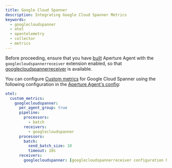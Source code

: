 ```yaml
---
title: Google Cloud Spanner
description: Integrating Google Cloud Spanner Metrics
keywords:
  - googlecloudspanner
  - otel
  - opentelemetry
  - collector
  - metrics
---
```


Before proceeding, ensure that you have [built][build] Aperture Agent with the
`googlecloudspannerreceiver` extension enabled, so that
[googlecloudspannerreceiver][receiver] is available.

You can configure [Custom metrics][custom-metrics] for Google Cloud Spanner
using the following configuration in the [Aperture Agent's
config][agent-config]:

```yaml
otel:
  custom_metrics:
    googlecloudspanner:
      per_agent_group: true
      pipeline:
        processors:
          - batch
        receivers:
          - googlecloudspanner
      processors:
        batch:
          send_batch_size: 10
          timeout: 10s
      receivers:
        googlecloudspanner: [googlecloudspannerreceiver configuration here]
```

[build]: /reference/aperturectl/build/agent/agent.md
[receiver]:
  https://github.com/open-telemetry/opentelemetry-collector-contrib/tree/main/receiver/googlecloudspannerreceiver
[custom-metrics]: /reference/configuration/agent.md#custom-metrics-config
[agent-config]: /reference/configuration/agent.md#agent-o-t-e-l-config

